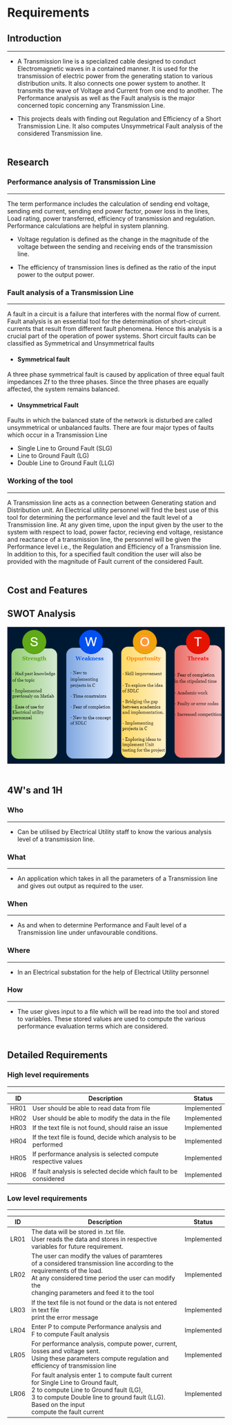 # Requirements

## Introduction
--- 

* A Transmission line is a specialized cable designed to conduct Electromagnetic waves in a contained manner. It is used for the transmission of electric power from the generating station to various distribution units. It also connects one power system to another. It transmits the wave of Voltage and Current from one end to another. The Performance analysis as well as the Fault analysis is the major concerned topic concerning any Transmission Line. 

* This projects deals with finding out Regulation and Efficiency of a Short Transmission Line. It also computes Unsymmetrical Fault analysis of the considered Transmission line.<br/><br/>

## Research

### Performance analysis of Transmission Line 
---

The term performance includes the calculation of sending end voltage, sending end current, sending end power factor, power loss in the lines, Load rating, power transferred, efficiency of transmission and regulation. Performance calculations are helpful in system planning.

* Voltage regulation is defined as the change in the magnitude of the voltage between the sending and receiving ends of the transmission line.

* The efficiency of transmission lines is defined as the ratio of the input power to the output power.<br/>

### Fault analysis of a Transmission Line
---

A fault in a circuit is a failure that interferes with the normal flow of current. Fault analysis is an essential tool for the determination of short-circuit currents that result from different fault phenomena. Hence this analysis is a crucial part of the operation of power systems. Short circuit faults can be classified as Symmetrical and Unsymmetrical faults

* #### Symmetrical fault 

A three phase symmetrical fault is caused by application of three equal fault impedances Zf to the three phases. Since the three phases are equally affected, the system remains balanced.

* #### Unsymmetrical Fault

Faults in which the balanced state of the network is disturbed are called unsymmetrical or unbalanced faults. There are four major types of faults which occur in a Transmission Line
* Single Line to Ground Fault (SLG)
* Line to Ground Fault (LG)
* Double Line to Ground Fault (LLG)<br/>

### Working of the tool
---

A Transmission line acts as a connection between Generating station and Distribution unit. An Electrical utility personnel will find the best use of this tool for determining the performance level and the fault level of a Transmission line. At any given time, upon the input given by the user to the system with respect to load, power factor, recieving end voltage, resistance and reactance of a transmission line, the personnel will be given the Performance level i.e., the Regulation and Efficiency of a Transmission line. In addition to this, for a specified fault condition the user will also be provided with the magnitude of Fault current of the considered Fault.<br/><br/>

## Cost and Features

### 

## SWOT Analysis<br/>
![Swot analysis](../6_ImagesAndVideos/Swot.png)<br/><br/>

## 4W's and 1H<br/>

### Who
---

* Can be utilised by Electrical Utility staff to know the various analysis level of a transmission line. 

### What
---

* An application which takes in all the parameters of a Transmission line and gives out output as required to the user.

### When
---

* As and when to determine Performance and Fault level of a Transmission line under unfavourable conditions.

### Where
---

* In an Electrical substation for the help of Electrical Utility personnel

### How
---

* The user gives input to a file which will be read into the tool and stored to variables. These stored values are used to compute the various performance evaluation terms which are considered. <br/><br/>

## Detailed Requirements<br/>

### High level requirements
---

| ID | Description | Status |
| --- | --- | --- |
| HR01 | User should be able to read data from file | Implemented |
| HR02 | User should be able to modify the data in the file | Implemented |
| HR03 | If the text file is not found, should raise an issue | Implemented |
| HR04 | If the text file is found, decide which analysis to be performed | Implemented |
| HR05 | If performance analysis is selected compute respective values | Implemented |
| HR06 | If fault analysis is selected decide which fault to be considered | Implemented |


### Low level requirements
---

| ID | Description | Status |
| --- | --- | --- |
| LR01 | The data will be stored in .txt file. <br/>User reads the data and stores in respective variables for future requirement. | Implemented|
| LR02 | The user can modify the values of paramteres <br/> of a considered transmission line according to the requirements of the load. <br/> At any considered time period the user can modify the <br/> changing parameters and feed it to the tool | Implemented |
| LR03 | If the text file is not found or the data is not entered in text file <br/> print the error message | Implemented |
| LR04 | Enter P to compute Performance analysis and <br/> F to compute Fault analysis | Implemented |
| LR05 | For performance analysis, compute power, current, losses and voltage sent. <br/> Using these parameters compute regulation and efficiency of transmission line | Implemented |
| LR06 | For fault analysis enter 1 to compute fault current for Single Line to Ground fault, <br/> 2 to compute Line to Ground fault (LG), <br/> 3 to compute Double line to ground fault (LLG). Based on the input <br/> compute the fault current | Implemented |


